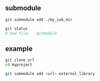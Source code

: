 ## submodule
```bash
git submodule add ./my_sub_dir

git status
# new file:  .gitmodule
```

## example
```bash
git clone url
cd myproject

git submodule add <url> external_library

```

